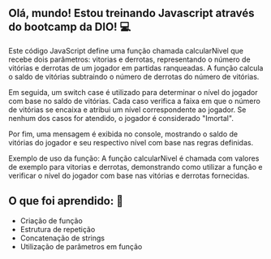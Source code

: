 ## Olá, mundo! Estou treinando Javascript através do bootcamp da DIO! 💻

Este código JavaScript define uma função chamada calcularNivel que recebe dois parâmetros: vitorias e derrotas, representando o número de vitórias e derrotas de um jogador em partidas ranqueadas. A função calcula o saldo de vitórias subtraindo o número de derrotas do número de vitórias.

Em seguida, um switch case é utilizado para determinar o nível do jogador com base no saldo de vitórias. Cada caso verifica a faixa em que o número de vitórias se encaixa e atribui um nível correspondente ao jogador. Se nenhum dos casos for atendido, o jogador é considerado "Imortal".

Por fim, uma mensagem é exibida no console, mostrando o saldo de vitórias do jogador e seu respectivo nível com base nas regras definidas.

Exemplo de uso da função: A função calcularNivel é chamada com valores de exemplo para vitorias e derrotas, demonstrando como utilizar a função e verificar o nível do jogador com base nas vitórias e derrotas fornecidas.

## O que foi aprendido: 🧠
- Criação de função
- Estrutura de repetição
- Concatenação de strings
- Utilização de parâmetros em função
